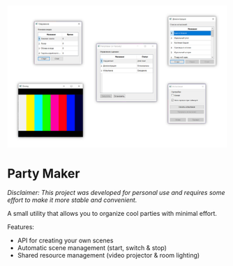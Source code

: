 <img src="screenshots/Banner.png"></img>

# Party Maker 
*Disclaimer: This project was developed for personal use and requires some effort to make it more stable and convenient.*

A small utility that allows you to organize cool parties with minimal effort.

Features:
- API for creating your own scenes
- Automatic scene management (start, switch & stop)
- Shared resource management (video projector & room lighting)